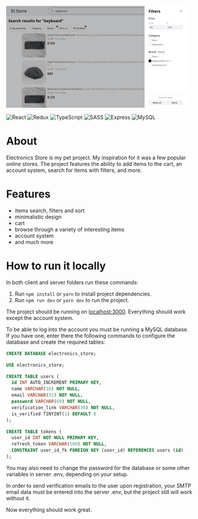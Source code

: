 ![](screenshot.png)
<br />

![React](https://img.shields.io/badge/React-%23087EA4.svg?style=for-the-badge&logo=react&logoColor=white)
![Redux](https://img.shields.io/badge/redux-%23764ABC.svg?style=for-the-badge&logo=redux&logoColor=white)
![TypeScript](https://img.shields.io/badge/typescript-%23007ACC.svg?style=for-the-badge&logo=typescript&logoColor=white)
![SASS](https://img.shields.io/badge/SASS-hotpink.svg?style=for-the-badge&logo=SASS&logoColor=white)
![Express](https://img.shields.io/badge/express-%23FEFEFE.svg?style=for-the-badge&logo=express&logoColor=black)
![MySQL](https://img.shields.io/badge/mysql-%2347809D.svg?style=for-the-badge&logo=mysql&logoColor=white)

# About

Electronics Store is my pet project. My inspiration for it was a few popular online stores. The project features the ability to add items to the cart, an account system<!-- for saving the cart -->, search for items with filters, and more.

# Features

- items search, filters and sort
- minimalistic design
- cart
- browse through a variety of interesting items
- account system
- and much more

# How to run it locally

In both client and server folders run these commands:

1. Run `npm install` or `yarn` to install project dependencies.
2. Run `npm run dev` or `yarn dev` to run the project.

The project should be running on [localhost:3000](http://localhost:3000). Everything should work except the account system.

To be able to log into the account you must be running a MySQL database. If you have one, enter there the following commands to configure the database and create the required tables:

```SQL
CREATE DATABASE electronics_store;
```

```SQL
USE electronics_store;
```

```SQL
CREATE TABLE users (
  id INT AUTO_INCREMENT PRIMARY KEY,
  name VARCHAR(16) NOT NULL,
  email VARCHAR(32) NOT NULL,
  password VARCHAR(60) NOT NULL,
  verification_link VARCHAR(36) NOT NULL,
  is_verified TINYINT(1) DEFAULT 0
);
```

```SQL
CREATE TABLE tokens (
  user_id INT NOT NULL PRIMARY KEY,
  refresh_token VARCHAR(500) NOT NULL,
  CONSTRAINT user_id_fk FOREIGN KEY (user_id) REFERENCES users (id)
);
```

You may also need to change the password for the database or some other variables in server .env, depending on your setup.

In order to send verification emails to the user upon registration, your SMTP email data must be entered into the server .env, but the project still will work without it.

Now everything should work great.
